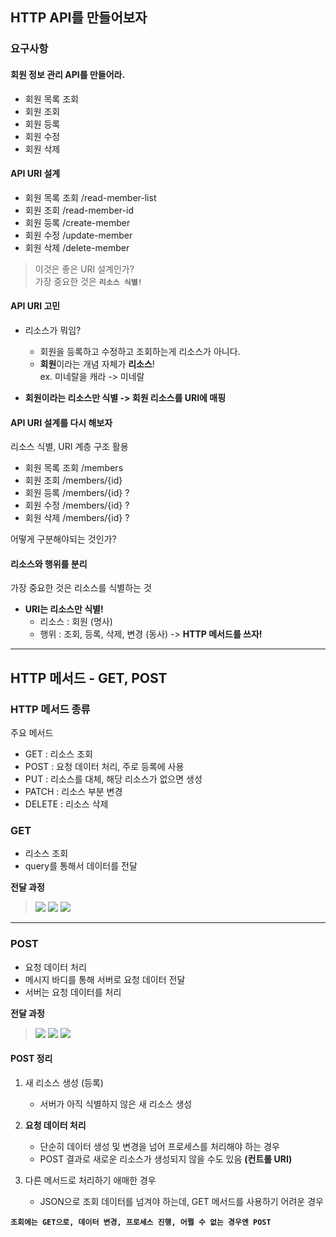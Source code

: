 ## HTTP API를 만들어보자
### 요구사항
#### 회원 정보 관리 API를 만들어라.
- 회원 목록 조회
- 회원 조회
- 회원 등록
- 회원 수정
- 회원 삭제

#### API URI 설계
- 회원 목록 조회 /read-member-list
- 회원 조회 /read-member-id
- 회원 등록 /create-member
- 회원 수정 /update-member
- 회원 삭제 /delete-member

>이것은 좋은 URI 설계인가?  
가장 중요한 것은 **`리소스 식별!`**

#### API URI 고민
- 리소스가 뭐임?
  - 회원을 등록하고 수정하고 조회하는게 리소스가 아니다.
  - **회원**이라는 개념 자체가 **리소스**!  
   ex. 미네랄을 캐라 -> 미네랄

- **회원이라는 리소스만 식별 -> 회원 리소스를 URI에 매핑**

#### API URI 설계를 다시 해보자
리소스 식별, URI 계층 구조 활용
- 회원 목록 조회 /members
- 회원 조회 /members/{id}
- 회원 등록 /members/{id} ? 
- 회원 수정 /members/{id} ? 
- 회원 삭제 /members/{id} ? 

어떻게 구분해야되는 것인가?

#### 리소스와 행위를 분리
가장 중요한 것은 리소스를 식별하는 것
- **URI는 리소스만 식별!**
  - 리소스 : 회원 (명사)
  - 행위 : 조회, 등록, 삭제, 변경 (동사) -> **HTTP 메서드를 쓰자!**
  
  
---

## HTTP 메서드 - GET, POST
### HTTP 메서드 종류
주요 메서드
- GET : 리소스 조회
- POST : 요청 데이터 처리, 주로 등록에 사용
- PUT : 리소스를 대체, 해당 리소스가 없으면 생성 
- PATCH : 리소스 부분 변경
- DELETE : 리소스 삭제


### GET
- 리소스 조회
- query를 통해서 데이터를 전달

**전달 과정**
>![](https://velog.velcdn.com/images/f1v3/post/d58a144f-5221-4de0-9f3d-3debb21ef4df/image.png)
>![](https://velog.velcdn.com/images/f1v3/post/e5fb9a13-984a-44ea-86cf-54c01e19cc59/image.png)
>![](https://velog.velcdn.com/images/f1v3/post/00cf57ad-e3bf-4c79-8053-627f523798e1/image.png)

---
### POST
- 요청 데이터 처리
- 메시지 바디를 통해 서버로 요청 데이터 전달
- 서버는 요청 데이터를 처리  

**전달 과정**
>![](https://velog.velcdn.com/images/f1v3/post/1e774667-9221-4809-87b1-c143ff467737/image.png)
>![](https://velog.velcdn.com/images/f1v3/post/57dc1219-2eba-4654-846e-b8bfd6d489a0/image.png)
>![](https://velog.velcdn.com/images/f1v3/post/5a8878b0-531e-4fb4-b195-ba4b7fac7a63/image.png)

#### POST 정리
1. 새 리소스 생성 (등록)
    - 서버가 아직 식별하지 않은 새 리소스 생성
    
2. **요청 데이터 처리**
    - 단순히 데이터 생성 및 변경을 넘어 프로세스를 처리해야 하는 경우  
    - POST 결과로 새로운 리소스가 생성되지 않을 수도 있음
     **(컨트롤 URI)**
  
3. 다른 메서드로 처리하기 애매한 경우
    - JSON으로 조회 데이터를 넘겨야 하는데, GET 메서드를 사용하기 어려운 경우
  
 
 **`조회에는 GET으로, 데이터 변경, 프로세스 진행, 어쩔 수 없는 경우엔 POST`**
